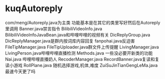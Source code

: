 # kuqAutoreply
com/meng/Autoreply.java为主类
功能基本是在其它的类里写好然后在Autoreply里调用
Banner.java禁言指令
BilibiliVideoInfo.java BilibiliVideoInfoJavaBean.java和哔哩哔哩的视频有关
DicReplyGroup.java DicReplyManager.java是群内按词库内容回复
fanpohai.java反迫害
FileTipManager.java FileTipUploader.java群文件上传提醒
LivingManager.java LivingPerson.java哔哩哔哩直播检测
Methods.java 一些没必要开新类的功能
Nai.java 哔哩哔哩直播奶人
RecoderManager.java RecordBanner.java复读和复读小游戏
RollPlane.java 随机选择游戏,机体,难度
ZuiSuJinTianGengLeMa.java 最速今天更了吗

